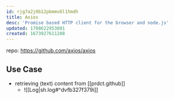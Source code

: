 ```yaml
---
id: rjg7a2j0b12pbmmv6l1hmdh
title: Axios
desc: 'Promise based HTTP client for the browser and node.js'
updated: 1708622953001
created: 1673927611208
---
```


repo: https://github.com/axios/axios

## Use Case

- retrieving (text) content from [[prdct.github]]
  - ![[Log|sh.log#^dvfb327f379i]]